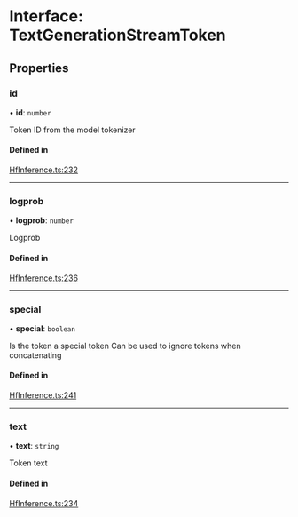 # Interface: TextGenerationStreamToken

## Properties

### id

• **id**: `number`

Token ID from the model tokenizer

#### Defined in

[HfInference.ts:232](https://github.com/huggingface/huggingface.js/blob/main/packages/inference/src/HfInference.ts#L232)

___

### logprob

• **logprob**: `number`

Logprob

#### Defined in

[HfInference.ts:236](https://github.com/huggingface/huggingface.js/blob/main/packages/inference/src/HfInference.ts#L236)

___

### special

• **special**: `boolean`

Is the token a special token
Can be used to ignore tokens when concatenating

#### Defined in

[HfInference.ts:241](https://github.com/huggingface/huggingface.js/blob/main/packages/inference/src/HfInference.ts#L241)

___

### text

• **text**: `string`

Token text

#### Defined in

[HfInference.ts:234](https://github.com/huggingface/huggingface.js/blob/main/packages/inference/src/HfInference.ts#L234)
